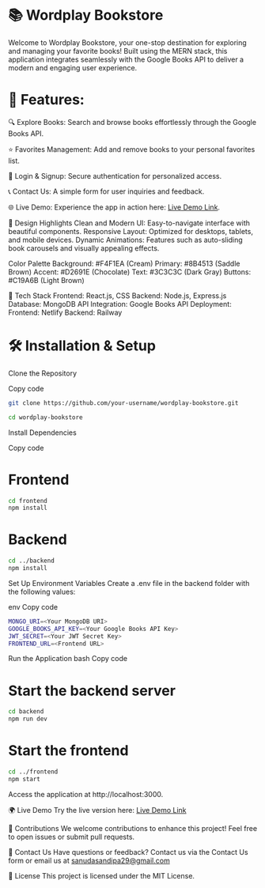 # 📚 Wordplay Bookstore

Welcome to Wordplay Bookstore, your one-stop destination for exploring and managing your favorite books! Built using the MERN stack, this application integrates seamlessly with the Google Books API to deliver a modern and engaging user experience.

# 🌟 Features: 
🔍 Explore Books: Search and browse books effortlessly through the Google Books API.

⭐ Favorites Management: Add and remove books to your personal favorites list.

🔑 Login & Signup: Secure authentication for personalized access.

📞 Contact Us: A simple form for user inquiries and feedback.

🌐 Live Demo: Experience the app in action here: [Live Demo Link](https://frontend-production-73ba.up.railway.app/).

🎨 Design Highlights
Clean and Modern UI: Easy-to-navigate interface with beautiful components.
Responsive Layout: Optimized for desktops, tablets, and mobile devices.
Dynamic Animations: Features such as auto-sliding book carousels and visually appealing effects.

Color Palette
 Background: #F4F1EA (Cream)
Primary: #8B4513 (Saddle Brown)
 Accent: #D2691E (Chocolate)
Text: #3C3C3C (Dark Gray)
 Buttons: #C19A6B (Light Brown)

🚀 Tech Stack
Frontend: React.js, CSS
Backend: Node.js, Express.js
Database: MongoDB
API Integration: Google Books API
Deployment:
Frontend: Netlify
Backend: Railway

# 🛠️ Installation & Setup
Clone the Repository

Copy code
```bash
git clone https://github.com/your-username/wordplay-bookstore.git
```
```bash
cd wordplay-bookstore
```  
Install Dependencies

Copy code
# Frontend 
```bash
cd frontend  
npm install  
```

# Backend  
```bash
cd ../backend  
npm install
```
Set Up Environment Variables
Create a .env file in the backend folder with the following values:

env
Copy code
```bash
MONGO_URI=<Your MongoDB URI>  
GOOGLE_BOOKS_API_KEY=<Your Google Books API Key>  
JWT_SECRET=<Your JWT Secret Key>  
FRONTEND_URL=<Frontend URL>
```
Run the Application
bash
Copy code
# Start the backend server 
```bash
cd backend  
npm run dev  
```
# Start the frontend  
```bash
cd ../frontend  
npm start
```
Access the application at http://localhost:3000.

🌍 Live Demo
Try the live version here: [Live Demo Link](https://frontend-production-73ba.up.railway.app/)

🤝 Contributions
We welcome contributions to enhance this project! Feel free to open issues or submit pull requests.

📧 Contact Us
Have questions or feedback? Contact us via the Contact Us form or email us at sanudasandipa29@gmail.com

📜 License
This project is licensed under the MIT License.

